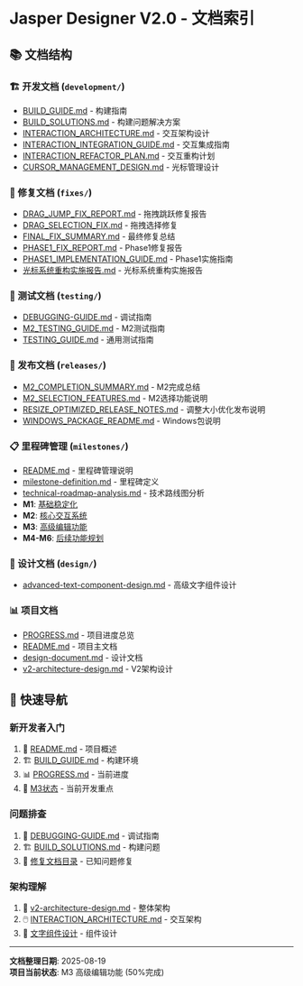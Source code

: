 # Jasper Designer V2.0 - 文档索引

## 📚 文档结构

### 🏗️ 开发文档 (`development/`)
- [BUILD_GUIDE.md](development/BUILD_GUIDE.md) - 构建指南
- [BUILD_SOLUTIONS.md](development/BUILD_SOLUTIONS.md) - 构建问题解决方案
- [INTERACTION_ARCHITECTURE.md](development/INTERACTION_ARCHITECTURE.md) - 交互架构设计
- [INTERACTION_INTEGRATION_GUIDE.md](development/INTERACTION_INTEGRATION_GUIDE.md) - 交互集成指南
- [INTERACTION_REFACTOR_PLAN.md](development/INTERACTION_REFACTOR_PLAN.md) - 交互重构计划
- [CURSOR_MANAGEMENT_DESIGN.md](development/CURSOR_MANAGEMENT_DESIGN.md) - 光标管理设计

### 🔧 修复文档 (`fixes/`)
- [DRAG_JUMP_FIX_REPORT.md](fixes/DRAG_JUMP_FIX_REPORT.md) - 拖拽跳跃修复报告
- [DRAG_SELECTION_FIX.md](fixes/DRAG_SELECTION_FIX.md) - 拖拽选择修复
- [FINAL_FIX_SUMMARY.md](fixes/FINAL_FIX_SUMMARY.md) - 最终修复总结
- [PHASE1_FIX_REPORT.md](fixes/PHASE1_FIX_REPORT.md) - Phase1修复报告
- [PHASE1_IMPLEMENTATION_GUIDE.md](fixes/PHASE1_IMPLEMENTATION_GUIDE.md) - Phase1实施指南
- [光标系统重构实施报告.md](fixes/光标系统重构实施报告.md) - 光标系统重构实施报告

### 🧪 测试文档 (`testing/`)
- [DEBUGGING-GUIDE.md](testing/DEBUGGING-GUIDE.md) - 调试指南
- [M2_TESTING_GUIDE.md](testing/M2_TESTING_GUIDE.md) - M2测试指南
- [TESTING_GUIDE.md](testing/TESTING_GUIDE.md) - 通用测试指南

### 🚀 发布文档 (`releases/`)
- [M2_COMPLETION_SUMMARY.md](releases/M2_COMPLETION_SUMMARY.md) - M2完成总结
- [M2_SELECTION_FEATURES.md](releases/M2_SELECTION_FEATURES.md) - M2选择功能说明
- [RESIZE_OPTIMIZED_RELEASE_NOTES.md](releases/RESIZE_OPTIMIZED_RELEASE_NOTES.md) - 调整大小优化发布说明
- [WINDOWS_PACKAGE_README.md](releases/WINDOWS_PACKAGE_README.md) - Windows包说明

### 📋 里程碑管理 (`milestones/`)
- [README.md](milestones/README.md) - 里程碑管理说明
- [milestone-definition.md](milestones/milestone-definition.md) - 里程碑定义
- [technical-roadmap-analysis.md](milestones/technical-roadmap-analysis.md) - 技术路线图分析
- **M1**: [基础稳定化](milestones/m1-foundation-stability/)
- **M2**: [核心交互系统](milestones/m2-core-interactions/)
- **M3**: [高级编辑功能](milestones/m3-advanced-editing/)
- **M4-M6**: [后续功能规划](milestones/)

### 🎨 设计文档 (`design/`)
- [advanced-text-component-design.md](design/advanced-text-component-design.md) - 高级文字组件设计

### 📊 项目文档
- [PROGRESS.md](PROGRESS.md) - 项目进度总览
- [README.md](../README.md) - 项目主文档
- [design-document.md](design-document.md) - 设计文档
- [v2-architecture-design.md](v2-architecture-design.md) - V2架构设计

## 🎯 快速导航

### 新开发者入门
1. 📖 [README.md](../README.md) - 项目概述
2. 🏗️ [BUILD_GUIDE.md](development/BUILD_GUIDE.md) - 构建环境
3. 📊 [PROGRESS.md](PROGRESS.md) - 当前进度
4. 🎯 [M3状态](milestones/m3-advanced-editing/status.md) - 当前开发重点

### 问题排查
1. 🔧 [DEBUGGING-GUIDE.md](testing/DEBUGGING-GUIDE.md) - 调试指南
2. 🏗️ [BUILD_SOLUTIONS.md](development/BUILD_SOLUTIONS.md) - 构建问题
3. 🔧 [修复文档目录](fixes/) - 已知问题修复

### 架构理解
1. 🎨 [v2-architecture-design.md](v2-architecture-design.md) - 整体架构
2. 🖱️ [INTERACTION_ARCHITECTURE.md](development/INTERACTION_ARCHITECTURE.md) - 交互架构
3. 📝 [文字组件设计](design/advanced-text-component-design.md) - 组件设计

---

**文档整理日期**: 2025-08-19  
**项目当前状态**: M3 高级编辑功能 (50%完成)